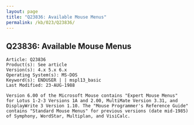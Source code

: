 ```yaml
---
layout: page
title: "Q23836: Available Mouse Menus"
permalink: /kb/023/Q23836/
---
```


## Q23836: Available Mouse Menus

	Article: Q23836
	Product(s): See article
	Version(s): 4.x 5.x 6.x
	Operating System(s): MS-DOS
	Keyword(s): ENDUSER | | mspl13_basic
	Last Modified: 23-AUG-1988
	
	Version 6.00 of the Microsoft Mouse contains "Expert Mouse Menus"
	for Lotus 1-2-3 Versions 1A and 2.00, MultiMate Version 3.31, and
	DisplayWrite 3 Version 1.10. The "Mouse Programmer's Reference Guide"
	contains "Standard Mouse Menus" for previous versions (date mid-1985)
	of Symphony, WordStar, Multiplan, and VisiCalc.
